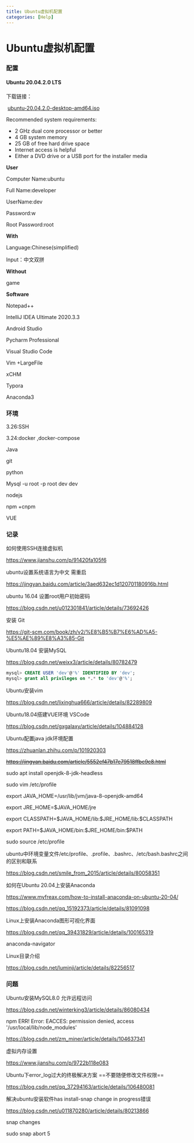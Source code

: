 ```yaml
---
title: Ubuntu虚拟机配置
categories: [Help]
---
```


# Ubuntu虚拟机配置

### 配置

#### **Ubuntu 20.04.2.0 LTS**

下载链接：

​    [ubuntu-20.04.2.0-desktop-amd64.iso](https://ubuntu.com/download/desktop)

Recommended system requirements:

- 2 GHz dual core processor or better
- 4 GB system memory
- 25 GB of free hard drive space
- Internet access is helpful
- Either a DVD drive or a USB port for the installer media

**User**

Computer Name:ubuntu

Full Name:developer

UserName:dev

Password:w

Root Password:root

**With**

Language:Chinese(simplified)

Input：中文双拼

**Without**

game

**Software**

Notepad++

IntelliJ IDEA Ultimate 2020.3.3

Android Studio

Pycharm Professional

Visual Studio Code

Vim +LargeFile

xCHM

Typora

Anaconda3

### 环境

3.26:SSH

3.24:docker ,docker-compose

Java

git

python

Mysql -u root -p root  dev dev

nodejs

npm +cnpm

VUE

### 记录

如何使用SSH连接虚拟机

https://www.jianshu.com/p/91420fa105f6

ubuntu设置系统语言为中文                     需重启

https://jingyan.baidu.com/article/3aed632ec1d120701180916b.html

ubuntu 16.04 设置root用户初始密码

https://blog.csdn.net/u012301841/article/details/73692426

安装 Git

https://git-scm.com/book/zh/v2/%E8%B5%B7%E6%AD%A5-%E5%AE%89%E8%A3%85-Git

Ubuntu18.04 安装MySQL

https://blog.csdn.net/weixx3/article/details/80782479

```sql
mysql> CREATE USER 'dev'@'%' IDENTIFIED BY 'dev';
mysql> grant all privileges on *.* to 'dev'@'%';
```

Ubuntu安装vim

https://blog.csdn.net/lixinghua666/article/details/82289809

Ubuntu18.04搭建VUE环境 VSCode

https://blog.csdn.net/gxgalaxy/article/details/104884128

Ubuntu配置java jdk环境配置

https://zhuanlan.zhihu.com/p/101920303

~~https://jingyan.baidu.com/article/5552ef47b17e79518ffbc9c8.html~~

sudo apt install openjdk-8-jdk-headless

sudo vim /etc/profile

export JAVA_HOME=/usr/lib/jvm/java-8-openjdk-amd64

export JRE_HOME=$JAVA_HOME/jre

export CLASSPATH=\$JAVA_HOME/lib:\$JRE_HOME/lib:$CLASSPATH

export PATH=\$JAVA_HOME/bin:\$JRE_HOME/bin:$PATH

sudo source /etc/profile

ubuntu中环境变量文件/etc/profile、.profile、.bashrc、/etc/bash.bashrc之间的区别和联系

https://blog.csdn.net/smile_from_2015/article/details/80058351

如何在Ubuntu 20.04上安装Anaconda

https://www.myfreax.com/how-to-install-anaconda-on-ubuntu-20-04/

https://blog.csdn.net/qq_15192373/article/details/81091098

Linux上安装Anaconda图形可视化界面

https://blog.csdn.net/qq_39431829/article/details/100165319

anaconda-navigator

Linux目录介绍

https://blog.csdn.net/luminji/article/details/82256517

### 问题

Ubuntu安装MySQL8.0 允许远程访问

https://blog.csdn.net/winterking3/article/details/86080434

npm ERR! Error: EACCES: permission denied, access '/usr/local/lib/node_modules'

https://blog.csdn.net/zm_miner/article/details/104637341

虚拟内存设置

https://www.jianshu.com/p/9722b118e083

Ubuntu下error_log过大的终极解决方案  ==不要随便修改文件权限==

<https://blog.csdn.net/qq_37294163/article/details/106480081> 

解决ubuntu安装软件has install-snap change in progress错误

https://blog.csdn.net/u011870280/article/details/80213866

snap changes

sudo snap abort 5
